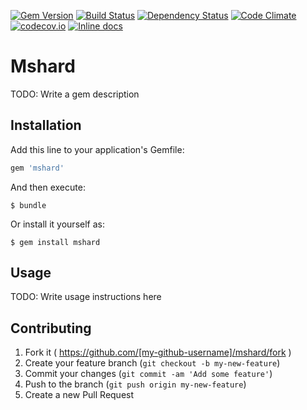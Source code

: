 [![Gem Version](https://badge.fury.io/rb/mshard.svg)](http://badge.fury.io/rb/mshard)
[![Build Status](https://travis-ci.org/ermaker/mshard.svg?branch=master)](https://travis-ci.org/ermaker/mshard)
[![Dependency Status](https://gemnasium.com/ermaker/mshard.svg)](https://gemnasium.com/ermaker/mshard)
[![Code Climate](https://codeclimate.com/github/ermaker/mshard/badges/gpa.svg)](https://codeclimate.com/github/ermaker/mshard)
[![codecov.io](http://codecov.io/github/ermaker/mshard/coverage.svg?branch=master)](http://codecov.io/github/ermaker/mshard?branch=master)
[![Inline docs](http://inch-ci.org/github/ermaker/mshard.svg?branch=master)](http://inch-ci.org/github/ermaker/mshard)

# Mshard

TODO: Write a gem description

## Installation

Add this line to your application's Gemfile:

```ruby
gem 'mshard'
```

And then execute:

    $ bundle

Or install it yourself as:

    $ gem install mshard

## Usage

TODO: Write usage instructions here

## Contributing

1. Fork it ( https://github.com/[my-github-username]/mshard/fork )
2. Create your feature branch (`git checkout -b my-new-feature`)
3. Commit your changes (`git commit -am 'Add some feature'`)
4. Push to the branch (`git push origin my-new-feature`)
5. Create a new Pull Request
